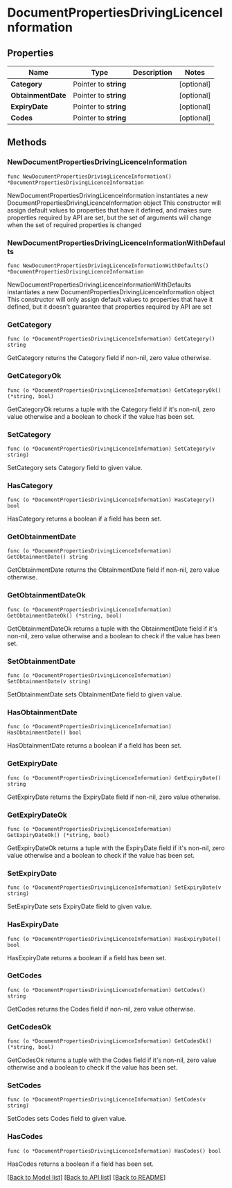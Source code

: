 # DocumentPropertiesDrivingLicenceInformation

## Properties

Name | Type | Description | Notes
------------ | ------------- | ------------- | -------------
**Category** | Pointer to **string** |  | [optional] 
**ObtainmentDate** | Pointer to **string** |  | [optional] 
**ExpiryDate** | Pointer to **string** |  | [optional] 
**Codes** | Pointer to **string** |  | [optional] 

## Methods

### NewDocumentPropertiesDrivingLicenceInformation

`func NewDocumentPropertiesDrivingLicenceInformation() *DocumentPropertiesDrivingLicenceInformation`

NewDocumentPropertiesDrivingLicenceInformation instantiates a new DocumentPropertiesDrivingLicenceInformation object
This constructor will assign default values to properties that have it defined,
and makes sure properties required by API are set, but the set of arguments
will change when the set of required properties is changed

### NewDocumentPropertiesDrivingLicenceInformationWithDefaults

`func NewDocumentPropertiesDrivingLicenceInformationWithDefaults() *DocumentPropertiesDrivingLicenceInformation`

NewDocumentPropertiesDrivingLicenceInformationWithDefaults instantiates a new DocumentPropertiesDrivingLicenceInformation object
This constructor will only assign default values to properties that have it defined,
but it doesn't guarantee that properties required by API are set

### GetCategory

`func (o *DocumentPropertiesDrivingLicenceInformation) GetCategory() string`

GetCategory returns the Category field if non-nil, zero value otherwise.

### GetCategoryOk

`func (o *DocumentPropertiesDrivingLicenceInformation) GetCategoryOk() (*string, bool)`

GetCategoryOk returns a tuple with the Category field if it's non-nil, zero value otherwise
and a boolean to check if the value has been set.

### SetCategory

`func (o *DocumentPropertiesDrivingLicenceInformation) SetCategory(v string)`

SetCategory sets Category field to given value.

### HasCategory

`func (o *DocumentPropertiesDrivingLicenceInformation) HasCategory() bool`

HasCategory returns a boolean if a field has been set.

### GetObtainmentDate

`func (o *DocumentPropertiesDrivingLicenceInformation) GetObtainmentDate() string`

GetObtainmentDate returns the ObtainmentDate field if non-nil, zero value otherwise.

### GetObtainmentDateOk

`func (o *DocumentPropertiesDrivingLicenceInformation) GetObtainmentDateOk() (*string, bool)`

GetObtainmentDateOk returns a tuple with the ObtainmentDate field if it's non-nil, zero value otherwise
and a boolean to check if the value has been set.

### SetObtainmentDate

`func (o *DocumentPropertiesDrivingLicenceInformation) SetObtainmentDate(v string)`

SetObtainmentDate sets ObtainmentDate field to given value.

### HasObtainmentDate

`func (o *DocumentPropertiesDrivingLicenceInformation) HasObtainmentDate() bool`

HasObtainmentDate returns a boolean if a field has been set.

### GetExpiryDate

`func (o *DocumentPropertiesDrivingLicenceInformation) GetExpiryDate() string`

GetExpiryDate returns the ExpiryDate field if non-nil, zero value otherwise.

### GetExpiryDateOk

`func (o *DocumentPropertiesDrivingLicenceInformation) GetExpiryDateOk() (*string, bool)`

GetExpiryDateOk returns a tuple with the ExpiryDate field if it's non-nil, zero value otherwise
and a boolean to check if the value has been set.

### SetExpiryDate

`func (o *DocumentPropertiesDrivingLicenceInformation) SetExpiryDate(v string)`

SetExpiryDate sets ExpiryDate field to given value.

### HasExpiryDate

`func (o *DocumentPropertiesDrivingLicenceInformation) HasExpiryDate() bool`

HasExpiryDate returns a boolean if a field has been set.

### GetCodes

`func (o *DocumentPropertiesDrivingLicenceInformation) GetCodes() string`

GetCodes returns the Codes field if non-nil, zero value otherwise.

### GetCodesOk

`func (o *DocumentPropertiesDrivingLicenceInformation) GetCodesOk() (*string, bool)`

GetCodesOk returns a tuple with the Codes field if it's non-nil, zero value otherwise
and a boolean to check if the value has been set.

### SetCodes

`func (o *DocumentPropertiesDrivingLicenceInformation) SetCodes(v string)`

SetCodes sets Codes field to given value.

### HasCodes

`func (o *DocumentPropertiesDrivingLicenceInformation) HasCodes() bool`

HasCodes returns a boolean if a field has been set.


[[Back to Model list]](../README.md#documentation-for-models) [[Back to API list]](../README.md#documentation-for-api-endpoints) [[Back to README]](../README.md)



